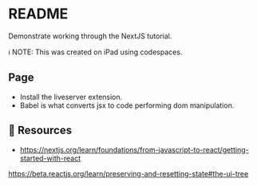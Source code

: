 # README

Demonstrate working through the NextJS tutorial.  

ℹ️ NOTE: This was created on iPad using codespaces.   

## Page

* Install the liveserver extension.  
* Babel is what converts jsx to code performing dom manipulation.  

## 👀 Resources

* https://nextjs.org/learn/foundations/from-javascript-to-react/getting-started-with-react

https://beta.reactjs.org/learn/preserving-and-resetting-state#the-ui-tree